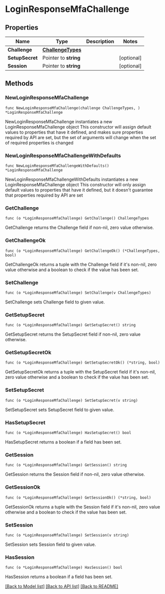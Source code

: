 # LoginResponseMfaChallenge

## Properties

Name | Type | Description | Notes
------------ | ------------- | ------------- | -------------
**Challenge** | [**ChallengeTypes**](ChallengeTypes.md) |  | 
**SetupSecret** | Pointer to **string** |  | [optional] 
**Session** | Pointer to **string** |  | [optional] 

## Methods

### NewLoginResponseMfaChallenge

`func NewLoginResponseMfaChallenge(challenge ChallengeTypes, ) *LoginResponseMfaChallenge`

NewLoginResponseMfaChallenge instantiates a new LoginResponseMfaChallenge object
This constructor will assign default values to properties that have it defined,
and makes sure properties required by API are set, but the set of arguments
will change when the set of required properties is changed

### NewLoginResponseMfaChallengeWithDefaults

`func NewLoginResponseMfaChallengeWithDefaults() *LoginResponseMfaChallenge`

NewLoginResponseMfaChallengeWithDefaults instantiates a new LoginResponseMfaChallenge object
This constructor will only assign default values to properties that have it defined,
but it doesn't guarantee that properties required by API are set

### GetChallenge

`func (o *LoginResponseMfaChallenge) GetChallenge() ChallengeTypes`

GetChallenge returns the Challenge field if non-nil, zero value otherwise.

### GetChallengeOk

`func (o *LoginResponseMfaChallenge) GetChallengeOk() (*ChallengeTypes, bool)`

GetChallengeOk returns a tuple with the Challenge field if it's non-nil, zero value otherwise
and a boolean to check if the value has been set.

### SetChallenge

`func (o *LoginResponseMfaChallenge) SetChallenge(v ChallengeTypes)`

SetChallenge sets Challenge field to given value.


### GetSetupSecret

`func (o *LoginResponseMfaChallenge) GetSetupSecret() string`

GetSetupSecret returns the SetupSecret field if non-nil, zero value otherwise.

### GetSetupSecretOk

`func (o *LoginResponseMfaChallenge) GetSetupSecretOk() (*string, bool)`

GetSetupSecretOk returns a tuple with the SetupSecret field if it's non-nil, zero value otherwise
and a boolean to check if the value has been set.

### SetSetupSecret

`func (o *LoginResponseMfaChallenge) SetSetupSecret(v string)`

SetSetupSecret sets SetupSecret field to given value.

### HasSetupSecret

`func (o *LoginResponseMfaChallenge) HasSetupSecret() bool`

HasSetupSecret returns a boolean if a field has been set.

### GetSession

`func (o *LoginResponseMfaChallenge) GetSession() string`

GetSession returns the Session field if non-nil, zero value otherwise.

### GetSessionOk

`func (o *LoginResponseMfaChallenge) GetSessionOk() (*string, bool)`

GetSessionOk returns a tuple with the Session field if it's non-nil, zero value otherwise
and a boolean to check if the value has been set.

### SetSession

`func (o *LoginResponseMfaChallenge) SetSession(v string)`

SetSession sets Session field to given value.

### HasSession

`func (o *LoginResponseMfaChallenge) HasSession() bool`

HasSession returns a boolean if a field has been set.


[[Back to Model list]](../README.md#documentation-for-models) [[Back to API list]](../README.md#documentation-for-api-endpoints) [[Back to README]](../README.md)


